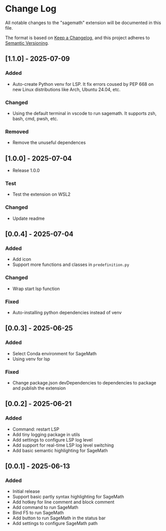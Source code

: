 # Change Log

All notable changes to the "sagemath" extension will be documented in this file.

The format is based on [Keep a Changelog](https://keepachangelog.com/en/1.1.0/),
and this project adheres to [Semantic Versioning](https://semver.org/spec/v2.0.0.html).

## [1.1.0] - 2025-07-09

### Added

-  Auto-create Python venv for LSP. It fix errors coused by PEP 668 on new Linux distributions like Arch, Ubuntu 24.04, etc.

### Changed

-  Using the default terminal in vscode to run sagemath. It supports zsh, bash, cmd, pwsh, etc.

### Removed

-  Remove the unuseful dependences

## [1.0.0] - 2025-07-04

-  Release 1.0.0

### Test

-  Test the extension on WSL2

### Changed

-  Update readme

## [0.0.4] - 2025-07-04

### Added

-   Add icon
-   Support more functions and classes in `predefinition.py`

### Changed

-   Wrap start lsp function

### Fixed

-   Auto-installing python dependencies instead of venv

## [0.0.3] - 2025-06-25

### Added

-   Select Conda environment for SageMath
-   Using venv for lsp

### Fixed

-   Change package.json devDependencies to dependencies to package and publish the extension

## [0.0.2] - 2025-06-21

### Added

-   Command: restart LSP
-   Add tiny logging package in utils
-   Add settings to configure LSP log level
-   Add support for real-time LSP log level switching
-   Add basic semantic highlighting for SageMath

## [0.0.1] - 2025-06-13

### Added

-   Initial release
-   Support basic partly syntax highlighting for SageMath
-   Add hotkey for line comment and block comment
-   Add command to run SageMath
-   Bind F5 to run SageMath
-   Add button to run SageMath in the status bar
-   Add settings to configure SageMath path
